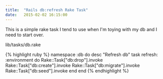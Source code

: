 ```yaml
---
title:  "Rails db:refresh Rake Task"
date:   2015-02-02 16:15:00
---
```


This is a simple rake task I tend to use when I'm toying with my db and I need to start over.

lib/tasks/db.rake

{% highlight ruby %}
namespace :db do
  desc "Refresh db"
  task refresh: :environment do
    Rake::Task["db:drop"].invoke
    Rake::Task["db:create"].invoke
    Rake::Task["db:migrate"].invoke
    Rake::Task["db:seed"].invoke
  end
end
{% endhighlight %}

